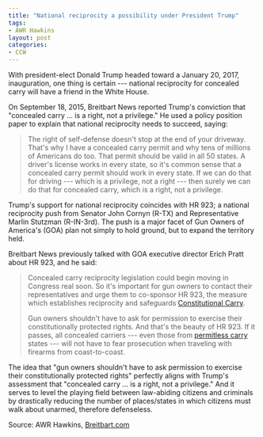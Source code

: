 ```yaml
---
title: "National reciprocity a possibility under President Trump"
tags:
- AWR Hawkins
layout: post
categories:
- CCW
---
```


With president-elect Donald Trump headed toward a January 20, 2017, inauguration, one thing is certain --- national reciprocity for concealed carry will have a friend in the White House.

On September 18, 2015, Breitbart News reported Trump's conviction that "concealed carry ... is a right, not a privilege." He used a policy position paper to explain that national reciprocity needs to succeed, saying:

> The right of self-defense doesn't stop at the end of your driveway. That's why I have a concealed carry permit and why tens of millions of Americans do too. That permit should be valid in all 50 states. A driver's license works in every state, so it's common sense that a concealed carry permit should work in every state. If we can do that for driving --- which is a privilege, not a right --- then surely we can do that for concealed carry, which is a right, not a privilege.

Trump's support for national reciprocity coincides with HR 923; a national reciprocity push from Senator John Cornyn (R-TX) and Representative Marlin Stutzman (R-IN-3rd). The push is a major facet of Gun Owners of America's (GOA) plan not simply to hold ground, but to expand the territory held.

Breitbart News previously talked with GOA executive director Erich Pratt about HR 923, and he said:

> Concealed carry reciprocity legislation could begin moving in Congress real soon. So it's important for gun owners to contact their representatives and urge them to co-sponsor HR 923, the measure which establishes reciprocity and safeguards [Constitutional Carry](/permitless-carry-states.html).
>
> Gun owners shouldn't have to ask for permission to exercise their constitutionally protected rights. And that's the beauty of HR 923. If it passes, all concealed carriers --- even those from [permitless carry](/permitless-carry-states.html) states --- will not have to fear prosecution when traveling with firearms from coast-to-coast.

The idea that "gun owners shouldn't have to ask permission to exercise their constitutionally protected rights" perfectly aligns with Trump's assessment that "concealed carry ... is a right, not a privilege." And it serves to level the playing field between law-abiding citizens and criminals by drastically reducing the number of places/states in which citizens must walk about unarmed, therefore defenseless.

Source: AWR Hawkins, [Breitbart.com](https://www.breitbart.com/big-government/2016/11/09/national-reciprocity-reality-president-trump/)

